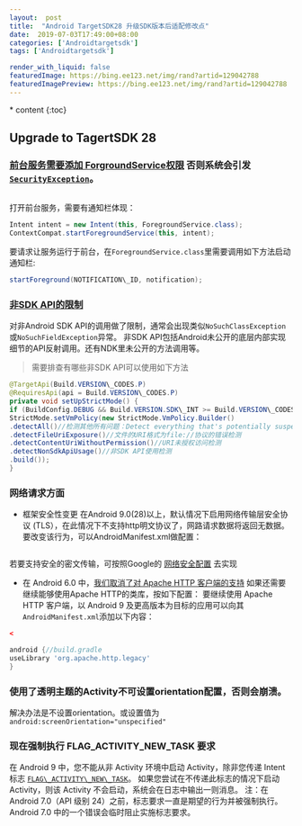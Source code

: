 ```yaml
---
layout:  post
title:  "Android TargetSDK28 升级SDK版本后适配修改点"
date:  2019-07-03T17:49:00+08:00
categories: ['Androidtargetsdk']
tags: ['Androidtargetsdk']

render_with_liquid: false
featuredImage: https://bing.ee123.net/img/rand?artid=129042788
featuredImagePreview: https://bing.ee123.net/img/rand?artid=129042788
---
```


\* content
{:toc}
## Upgrade to TagertSDK 28
### [前台服务需要添加 ForgroundService权限](https://developer.android.google.cn/guide/components/services.html#Foreground) 否则系统会引发 [`SecurityException`](https://developer.android.google.cn/reference/java/lang/SecurityException.html)。
```xml
```
打开前台服务，需要有通知栏体现：
```java
Intent intent = new Intent(this, ForegroundService.class);
ContextCompat.startForegroundService(this, intent);
```
要请求让服务运行于前台，在`ForegroundService.class`里需要调用如下方法启动通知栏:
```java
startForeground(NOTIFICATION\_ID, notification);
```
### [非SDK API的限制](https://developer.android.google.cn/distribute/best-practices/develop/restrictions-non-sdk-interfaces)
对非Android SDK API的调用做了限制，通常会出现类似`NoSuchClassException`或`NoSuchFieldException`异常。
非SDK API包括Android未公开的底层内部实现细节的API反射调用。还有NDK里未公开的方法调用等。
> 需要排查有哪些非SDK API可以使用如下方法
```java
@TargetApi(Build.VERSION\_CODES.P)
@RequiresApi(api = Build.VERSION\_CODES.P)
private void setUpStrictMode() {
if (BuildConfig.DEBUG && Build.VERSION.SDK\_INT >= Build.VERSION\_CODES.P)
StrictMode.setVmPolicy(new StrictMode.VmPolicy.Builder()
.detectAll()//检测其他所有问题：Detect everything that's potentially suspect.In the Honeycomb release this includes leaks of SQLite cursors, Activities, and other closable objects but will likely expand in future releases.
.detectFileUriExposure()//文件的URI格式为file://协议的错误检测
.detectContentUriWithoutPermission()//URI未授权访问检测
.detectNonSdkApiUsage()//非SDK API使用检测
.build());
}
```
### 网络请求方面
- 框架安全性变更
在Android 9.0(28)以上，默认情况下启用网络传输层安全协议 (TLS），在此情况下不支持http明文协议了，网路请求数据将返回无数据。
要改变该行为，可以AndroidManifest.xml做配置：
``` xml
```
若要支持安全的密文传输，可按照Google的 [网络安全配置](https://developer.android.google.cn/training/articles/security-config.html) 去实现
- 在 Android 6.0 中，[我们取消了对 Apache HTTP 客户端的支持](https://developer.android.google.cn/about/versions/marshmallow/android-6.0-changes#behavior-apache-http-client)
如果还需要继续能够使用Apache HTTP的类库，按如下配置：
要继续使用 Apache HTTP 客户端，以 Android 9 及更高版本为目标的应用可以向其 `AndroidManifest.xml`添加以下内容：
```xml
<


```
```groovy
android {//build.gradle
useLibrary 'org.apache.http.legacy'
}
```
### 使用了透明主题的Activity不可设置orientation配置，否则会崩溃。
解决办法是不设置orientation。或设置值为`android:screenOrientation="unspecified"`
### 现在强制执行 FLAG\_ACTIVITY\_NEW\_TASK 要求
在 Android 9 中，您不能从非 Activity 环境中启动 Activity，除非您传递 Intent 标志 [`FLAG\_ACTIVITY\_NEW\_TASK`](https://developer.android.google.cn/reference/android/content/Intent.html#FLAG\_ACTIVITY\_NEW\_TASK)。 如果您尝试在不传递此标志的情况下启动 Activity，则该 Activity 不会启动，系统会在日志中输出一则消息。
注：在 Android 7.0（API 级别 24）之前，标志要求一直是期望的行为并被强制执行。 Android 7.0 中的一个错误会临时阻止实施标志要求。